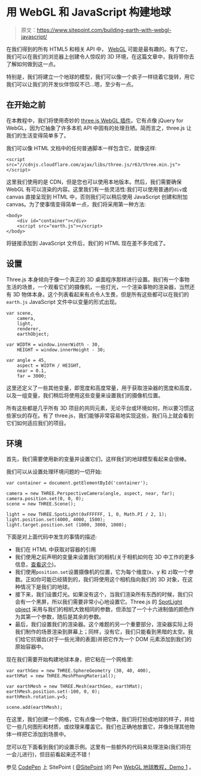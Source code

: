 # 用 WebGL 和 JavaScript 构建地球

> 原文：<https://www.sitepoint.com/building-earth-with-webgl-javascript/>

在我们得到的所有 HTML5 和相关 API 中， [WebGL](https://www.khronos.org/webgl/) 可能是最有趣的。有了它，我们可以在我们的浏览器上创建令人惊叹的 3D 环境，在这篇文章中，我将带你去了解如何做到这一点。

特别是，我们将建立一个地球的模型，我们可以像一个疯子一样绕着它旋转，用它我们可以让我们的开发伙伴惊叹不已…嗯，至少有一点。

## 在开始之前

在本教程中，我们将使用奇妙的 [three.js WebGL 插件](http://threejs.org/)。它有点像 jQuery for WebGL，因为它抽象了许多本机 API 中固有的处理丑陋。简而言之，three.js 让我们的生活变得简单多了。

我们可以像 HTML 文档中的任何普通脚本一样包含它，就像这样:

```
<script src="//cdnjs.cloudflare.com/ajax/libs/three.js/r63/three.min.js"></script>
```

这里我们使用的是 CDN，但是您也可以使用本地版本。然后，我们需要确保 WebGL 有可以渲染的内容。这里我们有一些灵活性:我们可以使用普通的`div`或 canvas 直接呈现到 HTML 中，否则我们可以稍后使用 JavaScript 创建和附加 canvas。为了使事情变得简单一点，我们将采用第一种方法:

```
<body>
    <div id="container"></div>
    <script src="earth.js"></script>
</body>
```

将链接添加到 JavaScript 文件后，我们的 HTML 现在差不多完成了。

## 设置

Three.js 本身倾向于像一个真正的 3D 桌面程序那样进行设置。我们有一个事物生活的场景，一个观看它们的摄像机，一些灯光，一个渲染事物的渲染器，当然还有 3D 物体本身。这个列表看起来有点令人生畏，但是所有这些都可以在我们的`earth.js` JavaScript 文件中以变量的形式出现。

```
var scene,
    camera,
    light,
    renderer,
    earthObject;

var WIDTH = window.innerWidth - 30,
    HEIGHT = window.innerHeight - 30;

var angle = 45,
    aspect = WIDTH / HEIGHT,
    near = 0.1,
    far = 3000;
```

这里还定义了一些其他变量，即宽度和高度常量，用于获取渲染器的宽度和高度，以及一组变量，我们稍后将使用这些变量来设置我们的摄像机位置。

所有这些都是几乎所有 3D 项目的共同元素，无论平台或环境如何，所以要习惯这些家伙的存在。有了 three.js，我们能够非常容易地实现这些，我们马上就会看到它们如何适应我们的项目。

## 环境

首先，我们需要使用新的变量并设置它们，这样我们的地球模型看起来会很棒。

我们可以从设置处理环境问题的一切开始:

```
var container = document.getElementById('container');

camera = new THREE.PerspectiveCamera(angle, aspect, near, far);
camera.position.set(0, 0, 0);
scene = new THREE.Scene();

light = new THREE.SpotLight(0xFFFFFF, 1, 0, Math.PI / 2, 1);
light.position.set(4000, 4000, 1500);
light.target.position.set (1000, 3800, 1000);
```

下面是对上面代码中发生的事情的描述:

*   我们在 HTML 中获取对容器的引用
*   我们使用之前声明的变量来设置我们的相机(关于相机如何在 3D 中工作的更多信息，[查看这个](https://www.youtube.com/watch?v=EWY-SaHnxkM))。
*   我们使用`position.set`设置摄像机的位置，它为每个维度(x、y 和 z)取一个参数。正如你可能已经猜到的，我们将使用这个相机指向我们的 3D 对象，在这种情况下是我们的地球。
*   接下来，我们设置灯光。如果没有这个，当我们渲染所有东西的时候，我们只会有一个黑屏，所以我们需要非常小心地设置它。Three.js 的 [SpotLight object](http://threejs.org/docs/#Reference/Lights/SpotLight) 采用与我们的相机大致相同的参数，但添加了一个十六进制值的颜色作为其第一个参数，随后是其余的参数。
*   最后，我们设置我们的渲染器。这个难题的另一个重要部分，渲染器实际上将我们制作的场景渲染到屏幕上；同样，没有它，我们只能看到黑暗的太空。我们给它抗锯齿(对于一些光滑的表面)并把它作为一个 DOM 元素添加到我们的原始容器中。

现在我们需要开始构建地球本身，把它粘在一个网格里:

```
var earthGeo = new THREE.SphereGeometry (30, 40, 400), 
earthMat = new THREE.MeshPhongMaterial(); 

var earthMesh = new THREE.Mesh(earthGeo, earthMat); earthMesh.position.set(-100, 0, 0); 
earthMesh.rotation.y=5;

scene.add(earthMesh);
```

在这里，我们创建一个网格，它有点像一个物体，我们将打扮成地球的样子，并给它一些几何图形和材质，或纹理来覆盖它。我们也正确地放置它，并像处理其他物体一样把它添加到场景中。

您可以在下面看到我们的设置示例。这里有一些额外的代码来处理渲染(我们将在一会儿进行)，但目前看起来还不错！

参见 [CodePen](http://codepen.io) 上 SitePoint ( [@SitePoint](http://codepen.io/SitePoint) )的 Pen [WebGL 地球教程，Demo 1](http://codepen.io/SitePoint/pen/RNYJwB/) 。